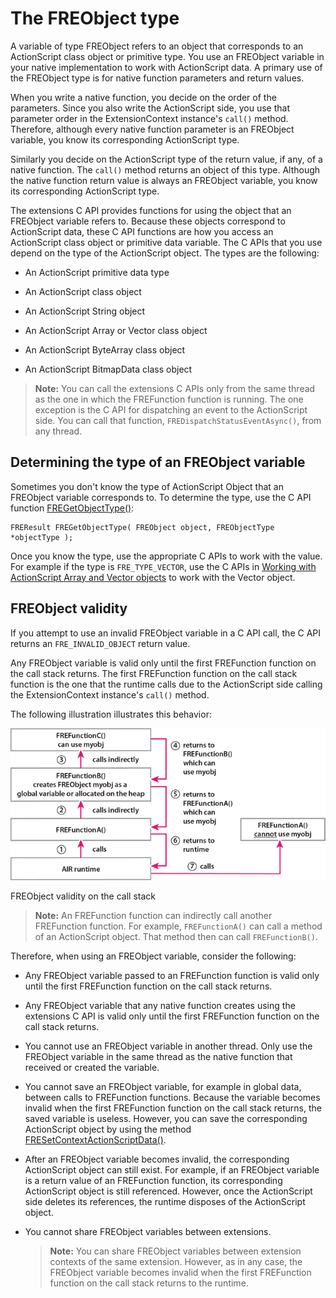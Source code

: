 # The FREObject type

A variable of type FREObject refers to an object that corresponds to an
ActionScript class object or primitive type. You use an FREObject variable in
your native implementation to work with ActionScript data. A primary use of the
FREObject type is for native function parameters and return values.

When you write a native function, you decide on the order of the parameters.
Since you also write the ActionScript side, you use that parameter order in the
ExtensionContext instance's `call()` method. Therefore, although every native
function parameter is an FREObject variable, you know its corresponding
ActionScript type.

Similarly you decide on the ActionScript type of the return value, if any, of a
native function. The `call()` method returns an object of this type. Although
the native function return value is always an FREObject variable, you know its
corresponding ActionScript type.

The extensions C API provides functions for using the object that an FREObject
variable refers to. Because these objects correspond to ActionScript data, these
C API functions are how you access an ActionScript class object or primitive
data variable. The C APIs that you use depend on the type of the ActionScript
object. The types are the following:

- An ActionScript primitive data type

- An ActionScript class object

- An ActionScript String object

- An ActionScript Array or Vector class object

- An ActionScript ByteArray class object

- An ActionScript BitmapData class object

> **Note:** You can call the extensions C APIs only from the same thread as the
> one in which the FREFunction function is running. The one exception is the C
> API for dispatching an event to the ActionScript side. You can call that
> function, `FREDispatchStatusEventAsync()`, from any thread.

## Determining the type of an FREObject variable

Sometimes you don't know the type of ActionScript Object that an FREObject
variable corresponds to. To determine the type, use the C API function
[FREGetObjectType()](../native-c-api-reference/functions-you-use/fregetobjecttype.md):

    FREResult FREGetObjectType( FREObject object, FREObjectType *objectType );

Once you know the type, use the appropriate C APIs to work with the value. For
example if the type is `FRE_TYPE_VECTOR`, use the C APIs in
[Working with ActionScript Array and Vector objects](./working-with-actionscript-primitive-types-and-objects/working-with-actionscript-array-and-vector-objects.md)
to work with the Vector object.

## FREObject validity

If you attempt to use an invalid FREObject variable in a C API call, the C API
returns an `FRE_INVALID_OBJECT` return value.

Any FREObject variable is valid only until the first FREFunction function on the
call stack returns. The first FREFunction function on the call stack function is
the one that the runtime calls due to the ActionScript side calling the
ExtensionContext instance's `call()` method.

The following illustration illustrates this behavior:

![](../img/CallStack_popup.png)

FREObject validity on the call stack

> **Note:** An FREFunction function can indirectly call another FREFunction
> function. For example, `FREFunctionA()` can call a method of an ActionScript
> object. That method then can call `FREFunctionB()`.

Therefore, when using an FREObject variable, consider the following:

- Any FREObject variable passed to an FREFunction function is valid only until
  the first FREFunction function on the call stack returns.

- Any FREObject variable that any native function creates using the extensions C
  API is valid only until the first FREFunction function on the call stack
  returns.

- You cannot use an FREObject variable in another thread. Only use the FREObject
  variable in the same thread as the native function that received or created
  the variable.

- You cannot save an FREObject variable, for example in global data, between
  calls to FREFunction functions. Because the variable becomes invalid when the
  first FREFunction function on the call stack returns, the saved variable is
  useless. However, you can save the corresponding ActionScript object by using
  the method
  [FRESetContextActionScriptData()](../native-c-api-reference/functions-you-use/fresetcontextactionscriptdata.md).

- After an FREObject variable becomes invalid, the corresponding ActionScript
  object can still exist. For example, if an FREObject variable is a return
  value of an FREFunction function, its corresponding ActionScript object is
  still referenced. However, once the ActionScript side deletes its references,
  the runtime disposes of the ActionScript object.

- You cannot share FREObject variables between extensions.

  > **Note:** You can share FREObject variables between extension contexts of
  > the same extension. However, as in any case, the FREObject variable becomes
  > invalid when the first FREFunction function on the call stack returns to the
  > runtime.
